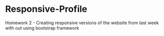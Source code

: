 # Responsive-Profile
Homework 2 - Creating responsive versions of the website from last week with out using bootstrap framework
